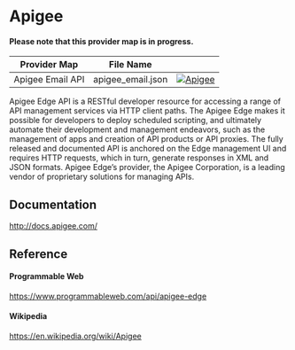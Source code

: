 # Apigee

#### Please note that this provider map is in progress.

| Provider Map | File Name | |
|------------------------------|------------------------------|--------------------------------------------------------------------------------------------------------------------------------------------------------------------------------------------------------------------------------------------------------------------|
| Apigee Email API | apigee_email.json | [![Apigee](https://d233zlhvpze22y.cloudfront.net/github/AddBitScoopXSmall.png)](https://bitscoop.com/maps/create?source=https://raw.githubusercontent.com/bitscooplabs/provider-maps/master/apigee/apigee_email.json) |

Apigee Edge API is a RESTful developer resource for accessing a range of API management services via HTTP client paths. The Apigee Edge makes it possible for developers to deploy scheduled scripting, and ultimately automate their development and management endeavors, such as the management of apps and creation of API products or API proxies. The fully released and documented API is anchored on the Edge management UI and requires HTTP requests, which in turn, generate responses in XML and JSON formats. Apigee Edge’s provider, the Apigee Corporation, is a leading vendor of proprietary solutions for managing APIs.

## Documentation
http://docs.apigee.com/

## Reference

#### Programmable Web
https://www.programmableweb.com/api/apigee-edge

#### Wikipedia
https://en.wikipedia.org/wiki/Apigee
